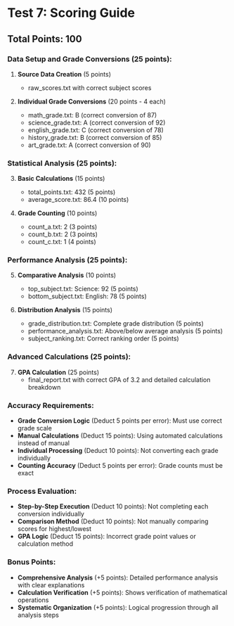 # Test 7: Scoring Guide

## Total Points: 100

### Data Setup and Grade Conversions (25 points):
1. **Source Data Creation** (5 points)
   - raw_scores.txt with correct subject scores

2. **Individual Grade Conversions** (20 points - 4 each)
   - math_grade.txt: B (correct conversion of 87)
   - science_grade.txt: A (correct conversion of 92)
   - english_grade.txt: C (correct conversion of 78)
   - history_grade.txt: B (correct conversion of 85)
   - art_grade.txt: A (correct conversion of 90)

### Statistical Analysis (25 points):
3. **Basic Calculations** (15 points)
   - total_points.txt: 432 (5 points)
   - average_score.txt: 86.4 (10 points)

4. **Grade Counting** (10 points)
   - count_a.txt: 2 (3 points)
   - count_b.txt: 2 (3 points)
   - count_c.txt: 1 (4 points)

### Performance Analysis (25 points):
5. **Comparative Analysis** (10 points)
   - top_subject.txt: Science: 92 (5 points)
   - bottom_subject.txt: English: 78 (5 points)

6. **Distribution Analysis** (15 points)
   - grade_distribution.txt: Complete grade distribution (5 points)
   - performance_analysis.txt: Above/below average analysis (5 points)
   - subject_ranking.txt: Correct ranking order (5 points)

### Advanced Calculations (25 points):
7. **GPA Calculation** (25 points)
   - final_report.txt with correct GPA of 3.2 and detailed calculation breakdown

### Accuracy Requirements:
- **Grade Conversion Logic** (Deduct 5 points per error): Must use correct grade scale
- **Manual Calculations** (Deduct 15 points): Using automated calculations instead of manual
- **Individual Processing** (Deduct 10 points): Not converting each grade individually
- **Counting Accuracy** (Deduct 5 points per error): Grade counts must be exact

### Process Evaluation:
- **Step-by-Step Execution** (Deduct 10 points): Not completing each conversion individually
- **Comparison Method** (Deduct 10 points): Not manually comparing scores for highest/lowest
- **GPA Logic** (Deduct 15 points): Incorrect grade point values or calculation method

### Bonus Points:
- **Comprehensive Analysis** (+5 points): Detailed performance analysis with clear explanations
- **Calculation Verification** (+5 points): Shows verification of mathematical operations
- **Systematic Organization** (+5 points): Logical progression through all analysis steps